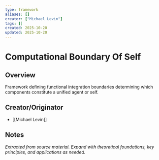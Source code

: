 ```yaml
---
type: framework
aliases: []
creator: ["Michael Levin"]
tags: []
created: 2025-10-20
updated: 2025-10-20
---
```


# Computational Boundary Of Self

## Overview

Framework defining functional integration boundaries determining which components constitute a unified agent or self.

## Creator/Originator

- [[Michael Levin]]

## Notes

*Extracted from source material. Expand with theoretical foundations, key principles, and applications as needed.*
